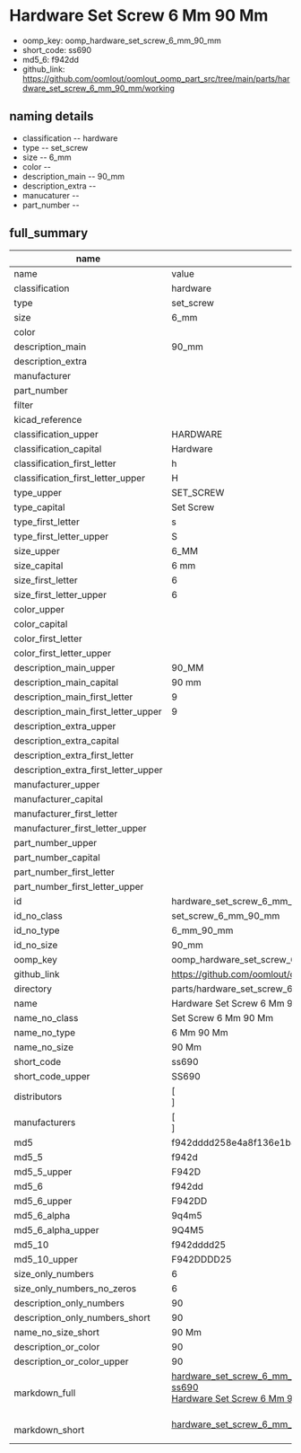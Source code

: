 # Hardware Set Screw 6 Mm 90 Mm

  
* oomp_key: oomp_hardware_set_screw_6_mm_90_mm 
* short_code: ss690
* md5_6: f942dd  
* github_link: https://github.com/oomlout/oomlout_oomp_part_src/tree/main/parts/hardware_set_screw_6_mm_90_mm/working  
## naming details
* classification -- hardware
* type -- set_screw
* size -- 6_mm
* color -- 
* description_main -- 90_mm
* description_extra -- 
* manucaturer -- 
* part_number -- 





## full_summary
| name | value | 
| --- | --- | 
| name | value | 
| classification | hardware | 
| type | set_screw | 
| size | 6_mm | 
| color |  | 
| description_main | 90_mm | 
| description_extra |  | 
| manufacturer |  | 
| part_number |  | 
| filter |  | 
| kicad_reference |  | 
| classification_upper | HARDWARE | 
| classification_capital | Hardware | 
| classification_first_letter | h | 
| classification_first_letter_upper | H | 
| type_upper | SET_SCREW | 
| type_capital | Set Screw | 
| type_first_letter | s | 
| type_first_letter_upper | S | 
| size_upper | 6_MM | 
| size_capital | 6 mm | 
| size_first_letter | 6 | 
| size_first_letter_upper | 6 | 
| color_upper |  | 
| color_capital |  | 
| color_first_letter |  | 
| color_first_letter_upper |  | 
| description_main_upper | 90_MM | 
| description_main_capital | 90 mm | 
| description_main_first_letter | 9 | 
| description_main_first_letter_upper | 9 | 
| description_extra_upper |  | 
| description_extra_capital |  | 
| description_extra_first_letter |  | 
| description_extra_first_letter_upper |  | 
| manufacturer_upper |  | 
| manufacturer_capital |  | 
| manufacturer_first_letter |  | 
| manufacturer_first_letter_upper |  | 
| part_number_upper |  | 
| part_number_capital |  | 
| part_number_first_letter |  | 
| part_number_first_letter_upper |  | 
| id | hardware_set_screw_6_mm_90_mm | 
| id_no_class | set_screw_6_mm_90_mm | 
| id_no_type | 6_mm_90_mm | 
| id_no_size | 90_mm | 
| oomp_key | oomp_hardware_set_screw_6_mm_90_mm | 
| github_link | https://github.com/oomlout/oomlout_oomp_part_src/tree/main/parts/hardware_set_screw_6_mm_90_mm/working | 
| directory | parts/hardware_set_screw_6_mm_90_mm | 
| name | Hardware Set Screw 6 Mm 90 Mm | 
| name_no_class | Set Screw 6 Mm 90 Mm | 
| name_no_type | 6 Mm 90 Mm | 
| name_no_size | 90 Mm | 
| short_code | ss690 | 
| short_code_upper | SS690 | 
| distributors | [<br>] | 
| manufacturers | [<br>] | 
| md5 | f942dddd258e4a8f136e1b83f6dfa0be | 
| md5_5 | f942d | 
| md5_5_upper | F942D | 
| md5_6 | f942dd | 
| md5_6_upper | F942DD | 
| md5_6_alpha | 9q4m5 | 
| md5_6_alpha_upper | 9Q4M5 | 
| md5_10 | f942dddd25 | 
| md5_10_upper | F942DDDD25 | 
| size_only_numbers | 6 | 
| size_only_numbers_no_zeros | 6 | 
| description_only_numbers | 90 | 
| description_only_numbers_short | 90 | 
| name_no_size_short | 90 Mm | 
| description_or_color | 90 | 
| description_or_color_upper | 90 | 
| markdown_full | [hardware_set_screw_6_mm_90_mm](https://github.com/oomlout/oomlout_oomp_part_src/tree/main/parts/hardware_set_screw_6_mm_90_mm/working)<br>[ss690](https://github.com/oomlout/oomlout_oomp_part_src/tree/main/parts/hardware_set_screw_6_mm_90_mm/working)<br>[Hardware Set Screw 6 Mm 90 Mm](https://github.com/oomlout/oomlout_oomp_part_src/tree/main/parts/hardware_set_screw_6_mm_90_mm/working)<br><br> | 
| markdown_short | [hardware_set_screw_6_mm_90_mm](https://github.com/oomlout/oomlout_oomp_part_src/tree/main/parts/hardware_set_screw_6_mm_90_mm/working)<br><br> | 
